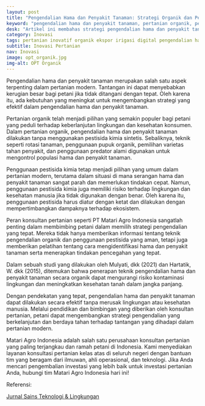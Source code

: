 ```yaml
---
layout: post
title: "Pengendalian Hama dan Penyakit Tanaman: Strategi Organik dan Penggunaan Pestisida dalam Pertanian Modern"
keyword: "pengendalian hama dan penyakit tanaman, pertanian organik, pestisida, keberlanjutan pertanian, konsultan pertanian, pelatihan pertanian, PT Matari Agro Indonesia"
desk: "Artikel ini membahas strategi pengendalian hama dan penyakit tanaman, baik secara organik maupun menggunakan pestisida, yang menjadi fokus utama bagi petani dan pecinta pertanian. Kami menjelaskan pendekatan yang berkelanjutan dalam mengatasi tantangan ini serta pentingnya konsultan pertanian dalam memberikan panduan yang tepat."
category: Inovasi
tags: pertanian inovatif organik ekspor irigasi digital pengendalian hama penyakit konsultan ketahanan pangan
subtitle: Inovasi Pertanian
nav: Inovasi
image: opt_organik.jpg
img-alt: OPT Organik
---
```


Pengendalian hama dan penyakit tanaman merupakan salah satu aspek terpenting dalam pertanian modern. Tantangan ini dapat menyebabkan kerugian besar bagi petani jika tidak ditangani dengan tepat. Oleh karena itu, ada kebutuhan yang meningkat untuk mengembangkan strategi yang efektif dalam pengendalian hama dan penyakit tanaman.

Pertanian organik telah menjadi pilihan yang semakin populer bagi petani yang peduli terhadap keberlanjutan lingkungan dan kesehatan konsumen. Dalam pertanian organik, pengendalian hama dan penyakit tanaman dilakukan tanpa menggunakan pestisida kimia sintetis. Sebaliknya, teknik seperti rotasi tanaman, penggunaan pupuk organik, pemilihan varietas tahan penyakit, dan penggunaan predator alami digunakan untuk mengontrol populasi hama dan penyakit tanaman.

Penggunaan pestisida kimia tetap menjadi pilihan yang umum dalam pertanian modern, terutama dalam situasi di mana serangan hama dan penyakit tanaman sangat parah dan memerlukan tindakan cepat. Namun, penggunaan pestisida kimia juga memiliki risiko terhadap lingkungan dan kesehatan manusia jika tidak digunakan dengan benar. Oleh karena itu, penggunaan pestisida harus diatur dengan ketat dan dilakukan dengan mempertimbangkan dampaknya terhadap ekosistem.

Peran konsultan pertanian seperti PT Matari Agro Indonesia sangatlah penting dalam membimbing petani dalam memilih strategi pengendalian yang tepat. Mereka tidak hanya memberikan informasi tentang teknik pengendalian organik dan penggunaan pestisida yang aman, tetapi juga memberikan pelatihan tentang cara mengidentifikasi hama dan penyakit tanaman serta menerapkan tindakan pencegahan yang tepat.

Dalam sebuah studi yang dilakukan oleh Mulyati, dkk (2021) dan Hartatik, W. dkk (2015), ditemukan bahwa penerapan teknik pengendalian hama dan penyakit tanaman secara organik dapat mengurangi risiko kontaminasi lingkungan dan meningkatkan kesehatan tanah dalam jangka panjang.

Dengan pendekatan yang tepat, pengendalian hama dan penyakit tanaman dapat dilakukan secara efektif tanpa merusak lingkungan atau kesehatan manusia. Melalui pendidikan dan bimbingan yang diberikan oleh konsultan pertanian, petani dapat mengembangkan strategi pengendalian yang berkelanjutan dan berdaya tahan terhadap tantangan yang dihadapi dalam pertanian modern.

Matari Agro Indonesia adalah salah satu perusahaan konsultan pertanian yang paling terjangkau dan ramah petani di Indonesia. Kami menyediakan layanan konsultasi pertanian kelas atas di seluruh negeri dengan bantuan tim yang beragam dari ilmuwan, ahli operasional, dan teknologi. Jika Anda mencari pengembalian investasi yang lebih baik untuk investasi pertanian Anda, hubungi tim Matari Agro Indonesia hari ini!

Referensi:

[Jurnal Sains Teknologi & Lingkungan](http://jstl.unram.ac.id)

